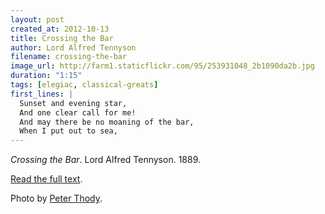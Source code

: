 ```yaml
---
layout: post
created_at: 2012-10-13
title: Crossing the Bar
author: Lord Alfred Tennyson
filename: crossing-the-bar
image_url: http://farm1.staticflickr.com/95/253931048_2b1090da2b.jpg
duration: "1:15"
tags: [elegiac, classical-greats]
first_lines: |
  Sunset and evening star,
  And one clear call for me!
  And may there be no moaning of the bar,
  When I put out to sea,
---
```


_Crossing the Bar_.  Lord Alfred Tennyson.  1889.

[Read the full text](http://www.bartleby.com/42/650.html).

Photo by [Peter Thody](http://www.flickr.com/photos/vambo25/253931048/).
